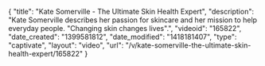 {
    "title": "Kate Somerville - The Ultimate Skin Health Expert",
    "description": "Kate Somerville describes her passion for skincare and her mission to help everyday people. \"Changing skin changes lives\".",
    "videoid": "165822",
    "date_created": "1399581812",
    "date_modified": "1418181407",
    "type": "captivate",
    "layout": "video",
    "url": "\/v\/kate-somerville-the-ultimate-skin-health-expert\/165822"
}